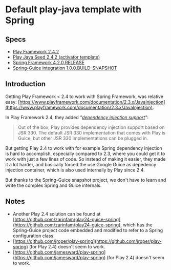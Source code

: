 # Default play-java template with Spring
## Specs
* [Play Framework 2.4.2](https://www.playframework.com/)
* [Play Java Seed 2.4.2 (activator template)](http://www.typesafe.com/activator/template/play-java)
* [Spring Framework 4.2.0.RELEASE](http://projects.spring.io/spring-framework/)
* [Spring-Guice integration 1.0.0.BUILD-SNAPSHOT](https://github.com/spring-projects/spring-guice)

## Introduction
Getting Play Framework < 2.4 to work with Spring Framework, was relative easy: [https://www.playframework.com/documentation/2.3.x/JavaInjection](https://www.playframework.com/documentation/2.3.x/JavaInjection).

In Play Framework 2.4, they added *"[dependency injection support](https://www.playframework.com/documentation/2.4.x/JavaDependencyInjection)"*:

> Out of the box, Play provides dependency injection support based on JSR 330. The default JSR 330 implementation that comes with Play is Guice, but other JSR 330 implementations can be plugged in.

But getting Play 2.4 to work with for example Spring dependency injection is hard to accomplish, especially compared to 2.3, where you could get it to work with just a few lines of code.
So instead of making it easier, they made it a lot harder, and basically forced the use Google Guice as depedency injection container, which is also used internally by Play since 2.4.

But thanks to the Spring-Guice snapshot project, we don't have to learn and write the complex Spring and Guice internals.

## Notes
* Another Play 2.4 solution can be found at [https://github.com/zarinfam/play24-guice-spring](https://github.com/zarinfam/play24-guice-spring), which has the Spring-Guice project code embedded and modified to refer to a Spring configuration class.
* [https://github.com/jroper/play-spring](https://github.com/jroper/play-spring) (for Play 2.4) doesn't seem to work.
* [https://github.com/jamesward/play-spring](https://github.com/jamesward/play-spring) (for Play 2.4) doesn't seem to work.
